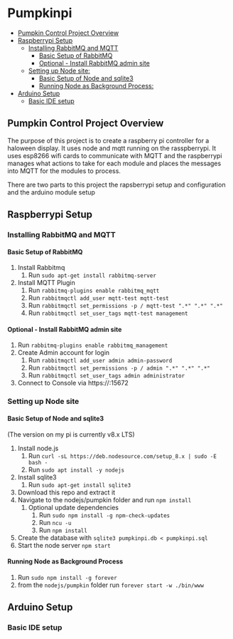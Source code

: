 # Pumpkinpi
  * [Pumpkin Control Project Overview](#pumpkin-control-project-overview)
  * [Raspberrypi Setup](#raspberrypi-setup)
    + [Installing RabbitMQ and MQTT](#installing-rabbitmq-and-mqtt)
      - [Basic Setup of RabbitMQ](#basic-setup-of-rabbitmq)
      - [Optional - Install RabbitMQ admin site](#optional---install-rabbitmq-admin-site)
    + [Setting up Node site:](#setting-up-node-site)
      - [Basic Setup of Node and sqlite3](#basic-setup-of-node-and-sqlite3)
      - [Running Node as Background Process:](#running-node-as-background-process)
  * [Arduino Setup](#arduino-setup)
    + [Basic IDE setup](#basic-ide-setup)

## Pumpkin Control Project Overview
The purpose of this project is to create a raspberry pi controller for a haloween display. It uses node and mqtt running on the rasspberrypi. It uses esp8266 wifi cards to communicate with MQTT and the raspberrypi manages what actions to take for each module and places the messages into MQTT for the modules to process.

There are two parts to this project the rapsberrypi setup and configuration and the arduino module setup 

## Raspberrypi Setup

### Installing RabbitMQ and MQTT
#### Basic Setup of RabbitMQ
1. Install Rabbitmq
    1. Run `sudo apt-get install rabbitmq-server`
2. Install MQTT Plugin
    1. Run `rabbitmq-plugins enable rabbitmq_mqtt`
    2. Run `rabbitmqctl add_user mqtt-test mqtt-test`
    3. Run `rabbitmqctl set_permissions -p / mqtt-test ".*" ".*" ".*"`
    4. Run `rabbitmqctl set_user_tags mqtt-test management`
#### Optional - Install RabbitMQ admin site
1. Run `rabbitmq-plugins enable rabbitmq_management`
2. Create Admin account for login
    1. Run `rabbitmqctl add_user admin admin-password`
    2. Run `rabbitmqctl set_permissions -p / admin ".*" ".*" ".*"`
    3. Run `rabbitmqctl set_user_tags admin administrator`
3. Connect to Console via https://<SERVERNAME>:15672

### Setting up Node site
#### Basic Setup of Node and sqlite3
(The version on my pi is currently v8.x LTS)
1. Install node.js 
    1. Run `curl -sL https://deb.nodesource.com/setup_8.x | sudo -E bash -`
    2. Run `sudo apt install -y nodejs`
2. Install sqlite3
    1. Run `sudo apt-get install sqlite3`
3. Download this repo and extract it
4. Navigate to the nodejs/pumpkin folder and run `npm install`
    1. Optional update dependencies
        1. Run `sudo npm install -g npm-check-updates` 
        2. Run `ncu -u`
        3. Run `npm install`
5. Create the database with `sqlite3 pumpkinpi.db < pumpkinpi.sql`
6. Start the node server `npm start` 
#### Running Node as Background Process
1. Run `sudo npm install -g forever`
2. from the `nodejs/pumpkin` folder run `forever start -w ./bin/www`

## Arduino Setup
### Basic IDE setup
